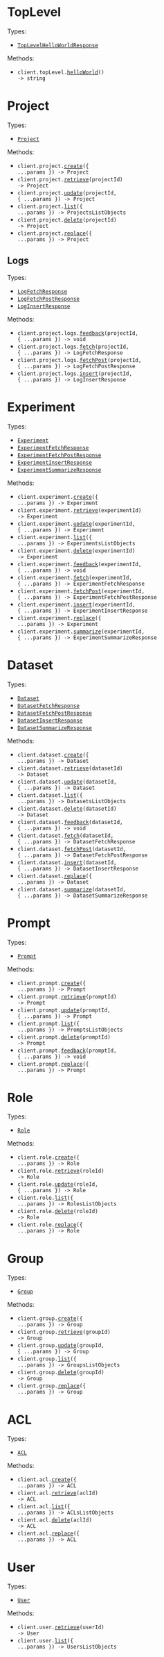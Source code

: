 # TopLevel

Types:

- <code><a href="./src/resources/top-level.ts">TopLevelHelloWorldResponse</a></code>

Methods:

- <code title="get /v1">client.topLevel.<a href="./src/resources/top-level.ts">helloWorld</a>() -> string</code>

# Project

Types:

- <code><a href="./src/resources/project/project.ts">Project</a></code>

Methods:

- <code title="post /v1/project">client.project.<a href="./src/resources/project/project.ts">create</a>({ ...params }) -> Project</code>
- <code title="get /v1/project/{project_id}">client.project.<a href="./src/resources/project/project.ts">retrieve</a>(projectId) -> Project</code>
- <code title="patch /v1/project/{project_id}">client.project.<a href="./src/resources/project/project.ts">update</a>(projectId, { ...params }) -> Project</code>
- <code title="get /v1/project">client.project.<a href="./src/resources/project/project.ts">list</a>({ ...params }) -> ProjectsListObjects</code>
- <code title="delete /v1/project/{project_id}">client.project.<a href="./src/resources/project/project.ts">delete</a>(projectId) -> Project</code>
- <code title="put /v1/project">client.project.<a href="./src/resources/project/project.ts">replace</a>({ ...params }) -> Project</code>

## Logs

Types:

- <code><a href="./src/resources/project/logs.ts">LogFetchResponse</a></code>
- <code><a href="./src/resources/project/logs.ts">LogFetchPostResponse</a></code>
- <code><a href="./src/resources/project/logs.ts">LogInsertResponse</a></code>

Methods:

- <code title="post /v1/project_logs/{project_id}/feedback">client.project.logs.<a href="./src/resources/project/logs.ts">feedback</a>(projectId, { ...params }) -> void</code>
- <code title="get /v1/project_logs/{project_id}/fetch">client.project.logs.<a href="./src/resources/project/logs.ts">fetch</a>(projectId, { ...params }) -> LogFetchResponse</code>
- <code title="post /v1/project_logs/{project_id}/fetch">client.project.logs.<a href="./src/resources/project/logs.ts">fetchPost</a>(projectId, { ...params }) -> LogFetchPostResponse</code>
- <code title="post /v1/project_logs/{project_id}/insert">client.project.logs.<a href="./src/resources/project/logs.ts">insert</a>(projectId, { ...params }) -> LogInsertResponse</code>

# Experiment

Types:

- <code><a href="./src/resources/experiment.ts">Experiment</a></code>
- <code><a href="./src/resources/experiment.ts">ExperimentFetchResponse</a></code>
- <code><a href="./src/resources/experiment.ts">ExperimentFetchPostResponse</a></code>
- <code><a href="./src/resources/experiment.ts">ExperimentInsertResponse</a></code>
- <code><a href="./src/resources/experiment.ts">ExperimentSummarizeResponse</a></code>

Methods:

- <code title="post /v1/experiment">client.experiment.<a href="./src/resources/experiment.ts">create</a>({ ...params }) -> Experiment</code>
- <code title="get /v1/experiment/{experiment_id}">client.experiment.<a href="./src/resources/experiment.ts">retrieve</a>(experimentId) -> Experiment</code>
- <code title="patch /v1/experiment/{experiment_id}">client.experiment.<a href="./src/resources/experiment.ts">update</a>(experimentId, { ...params }) -> Experiment</code>
- <code title="get /v1/experiment">client.experiment.<a href="./src/resources/experiment.ts">list</a>({ ...params }) -> ExperimentsListObjects</code>
- <code title="delete /v1/experiment/{experiment_id}">client.experiment.<a href="./src/resources/experiment.ts">delete</a>(experimentId) -> Experiment</code>
- <code title="post /v1/experiment/{experiment_id}/feedback">client.experiment.<a href="./src/resources/experiment.ts">feedback</a>(experimentId, { ...params }) -> void</code>
- <code title="get /v1/experiment/{experiment_id}/fetch">client.experiment.<a href="./src/resources/experiment.ts">fetch</a>(experimentId, { ...params }) -> ExperimentFetchResponse</code>
- <code title="post /v1/experiment/{experiment_id}/fetch">client.experiment.<a href="./src/resources/experiment.ts">fetchPost</a>(experimentId, { ...params }) -> ExperimentFetchPostResponse</code>
- <code title="post /v1/experiment/{experiment_id}/insert">client.experiment.<a href="./src/resources/experiment.ts">insert</a>(experimentId, { ...params }) -> ExperimentInsertResponse</code>
- <code title="put /v1/experiment">client.experiment.<a href="./src/resources/experiment.ts">replace</a>({ ...params }) -> Experiment</code>
- <code title="get /v1/experiment/{experiment_id}/summarize">client.experiment.<a href="./src/resources/experiment.ts">summarize</a>(experimentId, { ...params }) -> ExperimentSummarizeResponse</code>

# Dataset

Types:

- <code><a href="./src/resources/dataset.ts">Dataset</a></code>
- <code><a href="./src/resources/dataset.ts">DatasetFetchResponse</a></code>
- <code><a href="./src/resources/dataset.ts">DatasetFetchPostResponse</a></code>
- <code><a href="./src/resources/dataset.ts">DatasetInsertResponse</a></code>
- <code><a href="./src/resources/dataset.ts">DatasetSummarizeResponse</a></code>

Methods:

- <code title="post /v1/dataset">client.dataset.<a href="./src/resources/dataset.ts">create</a>({ ...params }) -> Dataset</code>
- <code title="get /v1/dataset/{dataset_id}">client.dataset.<a href="./src/resources/dataset.ts">retrieve</a>(datasetId) -> Dataset</code>
- <code title="patch /v1/dataset/{dataset_id}">client.dataset.<a href="./src/resources/dataset.ts">update</a>(datasetId, { ...params }) -> Dataset</code>
- <code title="get /v1/dataset">client.dataset.<a href="./src/resources/dataset.ts">list</a>({ ...params }) -> DatasetsListObjects</code>
- <code title="delete /v1/dataset/{dataset_id}">client.dataset.<a href="./src/resources/dataset.ts">delete</a>(datasetId) -> Dataset</code>
- <code title="post /v1/dataset/{dataset_id}/feedback">client.dataset.<a href="./src/resources/dataset.ts">feedback</a>(datasetId, { ...params }) -> void</code>
- <code title="get /v1/dataset/{dataset_id}/fetch">client.dataset.<a href="./src/resources/dataset.ts">fetch</a>(datasetId, { ...params }) -> DatasetFetchResponse</code>
- <code title="post /v1/dataset/{dataset_id}/fetch">client.dataset.<a href="./src/resources/dataset.ts">fetchPost</a>(datasetId, { ...params }) -> DatasetFetchPostResponse</code>
- <code title="post /v1/dataset/{dataset_id}/insert">client.dataset.<a href="./src/resources/dataset.ts">insert</a>(datasetId, { ...params }) -> DatasetInsertResponse</code>
- <code title="put /v1/dataset">client.dataset.<a href="./src/resources/dataset.ts">replace</a>({ ...params }) -> Dataset</code>
- <code title="get /v1/dataset/{dataset_id}/summarize">client.dataset.<a href="./src/resources/dataset.ts">summarize</a>(datasetId, { ...params }) -> DatasetSummarizeResponse</code>

# Prompt

Types:

- <code><a href="./src/resources/prompt.ts">Prompt</a></code>

Methods:

- <code title="post /v1/prompt">client.prompt.<a href="./src/resources/prompt.ts">create</a>({ ...params }) -> Prompt</code>
- <code title="get /v1/prompt/{prompt_id}">client.prompt.<a href="./src/resources/prompt.ts">retrieve</a>(promptId) -> Prompt</code>
- <code title="patch /v1/prompt/{prompt_id}">client.prompt.<a href="./src/resources/prompt.ts">update</a>(promptId, { ...params }) -> Prompt</code>
- <code title="get /v1/prompt">client.prompt.<a href="./src/resources/prompt.ts">list</a>({ ...params }) -> PromptsListObjects</code>
- <code title="delete /v1/prompt/{prompt_id}">client.prompt.<a href="./src/resources/prompt.ts">delete</a>(promptId) -> Prompt</code>
- <code title="post /v1/prompt/{prompt_id}/feedback">client.prompt.<a href="./src/resources/prompt.ts">feedback</a>(promptId, { ...params }) -> void</code>
- <code title="put /v1/prompt">client.prompt.<a href="./src/resources/prompt.ts">replace</a>({ ...params }) -> Prompt</code>

# Role

Types:

- <code><a href="./src/resources/role.ts">Role</a></code>

Methods:

- <code title="post /v1/role">client.role.<a href="./src/resources/role.ts">create</a>({ ...params }) -> Role</code>
- <code title="get /v1/role/{role_id}">client.role.<a href="./src/resources/role.ts">retrieve</a>(roleId) -> Role</code>
- <code title="patch /v1/role/{role_id}">client.role.<a href="./src/resources/role.ts">update</a>(roleId, { ...params }) -> Role</code>
- <code title="get /v1/role">client.role.<a href="./src/resources/role.ts">list</a>({ ...params }) -> RolesListObjects</code>
- <code title="delete /v1/role/{role_id}">client.role.<a href="./src/resources/role.ts">delete</a>(roleId) -> Role</code>
- <code title="put /v1/role">client.role.<a href="./src/resources/role.ts">replace</a>({ ...params }) -> Role</code>

# Group

Types:

- <code><a href="./src/resources/group.ts">Group</a></code>

Methods:

- <code title="post /v1/group">client.group.<a href="./src/resources/group.ts">create</a>({ ...params }) -> Group</code>
- <code title="get /v1/group/{group_id}">client.group.<a href="./src/resources/group.ts">retrieve</a>(groupId) -> Group</code>
- <code title="patch /v1/group/{group_id}">client.group.<a href="./src/resources/group.ts">update</a>(groupId, { ...params }) -> Group</code>
- <code title="get /v1/group">client.group.<a href="./src/resources/group.ts">list</a>({ ...params }) -> GroupsListObjects</code>
- <code title="delete /v1/group/{group_id}">client.group.<a href="./src/resources/group.ts">delete</a>(groupId) -> Group</code>
- <code title="put /v1/group">client.group.<a href="./src/resources/group.ts">replace</a>({ ...params }) -> Group</code>

# ACL

Types:

- <code><a href="./src/resources/acl.ts">ACL</a></code>

Methods:

- <code title="post /v1/acl">client.acl.<a href="./src/resources/acl.ts">create</a>({ ...params }) -> ACL</code>
- <code title="get /v1/acl/{acl_id}">client.acl.<a href="./src/resources/acl.ts">retrieve</a>(aclId) -> ACL</code>
- <code title="get /v1/acl">client.acl.<a href="./src/resources/acl.ts">list</a>({ ...params }) -> ACLsListObjects</code>
- <code title="delete /v1/acl/{acl_id}">client.acl.<a href="./src/resources/acl.ts">delete</a>(aclId) -> ACL</code>
- <code title="put /v1/acl">client.acl.<a href="./src/resources/acl.ts">replace</a>({ ...params }) -> ACL</code>

# User

Types:

- <code><a href="./src/resources/user.ts">User</a></code>

Methods:

- <code title="get /v1/user/{user_id}">client.user.<a href="./src/resources/user.ts">retrieve</a>(userId) -> User</code>
- <code title="get /v1/user">client.user.<a href="./src/resources/user.ts">list</a>({ ...params }) -> UsersListObjects</code>
